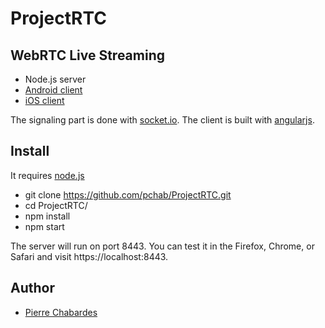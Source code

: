 # ProjectRTC

## WebRTC Live Streaming

- Node.js server
- [Android client](https://github.com/balwant108/WebRTC-Android)
- [iOS client](https://github.com/balwant108/WebRTC-iOS)

The signaling part is done with [socket.io](socket.io).
The client is built with [angularjs](https://angularjs.org/).

## Install

It requires [node.js](http://nodejs.org/download/)

* git clone https://github.com/pchab/ProjectRTC.git
* cd ProjectRTC/
* npm install
* npm start

The server will run on port 8443.
You can test it in the Firefox, Chrome, or Safari and visit https://localhost:8443.
## Author

- [Pierre Chabardes](mailto:pierre@chabardes.net)
